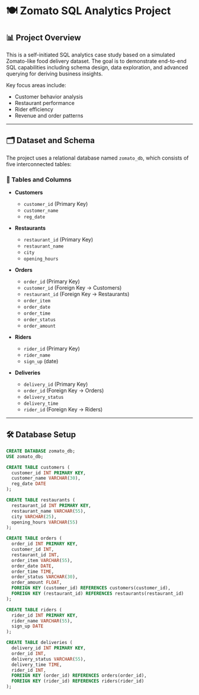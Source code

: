 # 🍽️ Zomato SQL Analytics Project

## 📊 Project Overview

This is a self-initiated SQL analytics case study based on a simulated Zomato-like food delivery dataset. The goal is to demonstrate end-to-end SQL capabilities including schema design, data exploration, and advanced querying for deriving business insights.

Key focus areas include:
- Customer behavior analysis
- Restaurant performance
- Rider efficiency
- Revenue and order patterns

---

## 🗂️ Dataset and Schema

The project uses a relational database named `zomato_db`, which consists of five interconnected tables:

### 📌 Tables and Columns

- **Customers**
  - `customer_id` (Primary Key)
  - `customer_name`
  - `reg_date`

- **Restaurants**
  - `restaurant_id` (Primary Key)
  - `restaurant_name`
  - `city`
  - `opening_hours`

- **Orders**
  - `order_id` (Primary Key)
  - `customer_id` (Foreign Key → Customers)
  - `restaurant_id` (Foreign Key → Restaurants)
  - `order_item`
  - `order_date`
  - `order_time`
  - `order_status`
  - `order_amount`

- **Riders**
  - `rider_id` (Primary Key)
  - `rider_name`
  - `sign_up` (date)

- **Deliveries**
  - `delivery_id` (Primary Key)
  - `order_id` (Foreign Key → Orders)
  - `delivery_status`
  - `delivery_time`
  - `rider_id` (Foreign Key → Riders)

---

## 🛠️ Database Setup

```sql
CREATE DATABASE zomato_db;
USE zomato_db;

CREATE TABLE customers (
  customer_id INT PRIMARY KEY,
  customer_name VARCHAR(30),
  reg_date DATE
);

CREATE TABLE restaurants (
  restaurant_id INT PRIMARY KEY,
  restaurant_name VARCHAR(55),
  city VARCHAR(25),
  opening_hours VARCHAR(55)
);

CREATE TABLE orders (
  order_id INT PRIMARY KEY,
  customer_id INT,
  restaurant_id INT,
  order_item VARCHAR(55),
  order_date DATE,
  order_time TIME,
  order_status VARCHAR(30),
  order_amount FLOAT,
  FOREIGN KEY (customer_id) REFERENCES customers(customer_id),
  FOREIGN KEY (restaurant_id) REFERENCES restaurants(restaurant_id)
);

CREATE TABLE riders (
  rider_id INT PRIMARY KEY,
  rider_name VARCHAR(55),
  sign_up DATE
);

CREATE TABLE deliveries (
  delivery_id INT PRIMARY KEY,
  order_id INT,
  delivery_status VARCHAR(55),
  delivery_time TIME,
  rider_id INT,
  FOREIGN KEY (order_id) REFERENCES orders(order_id),
  FOREIGN KEY (rider_id) REFERENCES riders(rider_id)
);

